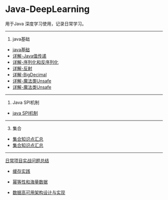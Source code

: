 # Java-DeepLearning
用于Java 深度学习使用，记录日常学习。

---

1. java基础
- [java基础](../Java-DeepLearning/docs/1.java-base/java基础知识点.md)  
- [详解-Java值传递](../Java-DeepLearning/docs/1.java-base/详解-Java值传递.md)
- [详解-序列化和反序列化](../Java-DeepLearning/docs/1.java-base/详解-序列化和反序列化.md)
- [详解-反射](../Java-DeepLearning/docs/1.java-base/详解-反射.md)
- [详解-BigDecimal](../Java-DeepLearning/docs/1.java-base/详解-BigDecimal.md)
- [详解-魔法类Unsafe](../Java-DeepLearning/docs/1.java-base/详解-魔法类Unsafe.md)
- [详解-魔法类Unsafe](../Java-DeepLearning/docs/1.java-base/Java8新特性.md)

---
1. Java SPI机制

- [java SPI机制](../Java-DeepLearning/docs/2.SPI机制/SPI机制详解.md)

---

3. 集合

- [集合知识点汇总](../Java-DeepLearning/docs/3.合集/Java集合知识点.md)
- [集合知识点汇总](../Java-DeepLearning/docs/3.合集/容器使用注意事项.md)


---
[日常项目实战问题总结](./docs/dailyDev/dailyDev.md)

- [缓存实践](./docs/dailyDev/%E7%BC%93%E5%AD%98%E5%AE%9E%E8%B7%B5/%E7%BC%93%E5%AD%98%E5%AE%9E%E8%B7%B5.md)


- [幂等性和海量数据](./docs/dailyDev/%E5%B9%82%E7%AD%89%E6%80%A7%E5%92%8C%E6%B5%B7%E9%87%8F%E6%95%B0%E6%8D%AE/%E5%AE%9E%E6%88%98%E2%80%94%E2%80%94%E5%B9%82%E7%AD%89%E6%80%A7%2B%E6%B5%B7%E9%87%8F%E6%95%B0%E6%8D%AE%E5%A4%84%E7%90%86.md)


- [数据高可用架构设计与实现](./docs/dailyDev/massDataDes/massDataDes.md)